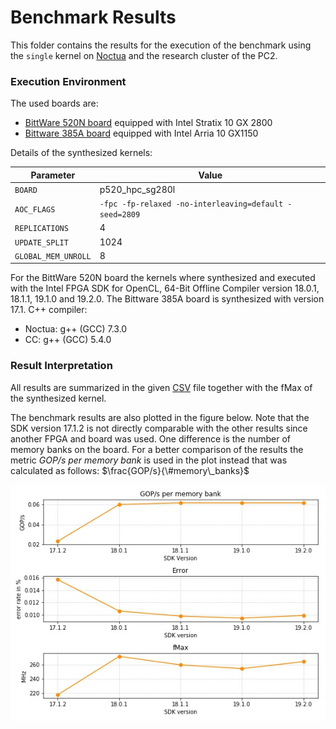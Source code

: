 # Benchmark Results

This folder contains the results for the execution of the benchmark using the
`single` kernel on
[Noctua](https://pc2.uni-paderborn.de/hpc-services/available-systems/noctua/)
and the research cluster of the PC2.

### Execution Environment

The used boards are:
- [BittWare 520N board](https://www.bittware.com/fpga/520n/) equipped with
Intel Stratix 10 GX 2800
- [Bittware 385A board](https://www.bittware.com/fpga/385a/) equipped with
Intel Arria 10 GX1150

Details of the synthesized kernels:

| Parameter         | Value            |
|------------------ | -------------------- |
| `BOARD`           | p520_hpc_sg280l      |
| `AOC_FLAGS`       | `-fpc -fp-relaxed -no-interleaving=default -seed=2809` |
| `REPLICATIONS`    | 4                    |
| `UPDATE_SPLIT`    | 1024 |
| `GLOBAL_MEM_UNROLL`| 8  |

For the BittWare 520N board the kernels where synthesized and executed
with the Intel FPGA SDK for OpenCL, 64-Bit Offline Compiler
version 18.0.1, 18.1.1, 19.1.0 and 19.2.0.
The Bittware 385A board is synthesized with version 17.1.
C++ compiler:
- Noctua: g++ (GCC) 7.3.0
- CC: g++ (GCC) 5.4.0

### Result Interpretation

All results are summarized in the given
[CSV](./frandom_single_results.csv) file together with the fMax of the
synthesized kernel.

The benchmark results are also plotted in the figure below.
Note that the SDK version 17.1.2 is not directly comparable with the other
results since another FPGA and board was used.
One difference is the number of memory banks on the board.
For a better comparison of the results the metric _GOP/s per memory bank_ is
used in the plot instead that was calculated as follows: $`\frac{GOP/s}{\#memory\_banks}`$

![Graph of the collected results](frandom_single_results.jpg)
